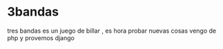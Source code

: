 3bandas
=======

tres bandas es un juego de billar , es hora  probar nuevas cosas vengo de php y  provemos django